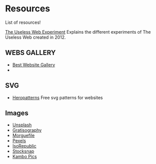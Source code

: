 # Resources

List of resources!


[The Useless Web Experiment](http://tholman.com/) 
Explains the different experiments of The Useless Web created in 2012.

## WEBS GALLERY

- [Best Website Gallery](https://bestwebsite.gallery/)
-

## SVG 
- [Heropatterns](http://www.heropatterns.com/)
Free svg patterns for websites

## Images

- [Unsplash](https://unsplash.com/)
- [Gratisography](https://gratisography.com/)
- [Morguefile](https://morguefile.com/)
- [Pexels](https://www.pexels.com/)
- [IsoRepublic](https://isorepublic.com/)
- [Stocksnap](https://stocksnap.io/)
- [Kambo Pics](https://kaboompics.com/#)
